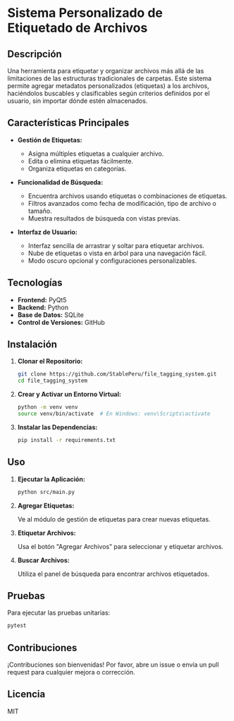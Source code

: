 # Sistema Personalizado de Etiquetado de Archivos

## Descripción

Una herramienta para etiquetar y organizar archivos más allá de las limitaciones de las estructuras tradicionales de carpetas. Este sistema permite agregar metadatos personalizados (etiquetas) a los archivos, haciéndolos buscables y clasificables según criterios definidos por el usuario, sin importar dónde estén almacenados.

## Características Principales

- **Gestión de Etiquetas:**
  - Asigna múltiples etiquetas a cualquier archivo.
  - Edita o elimina etiquetas fácilmente.
  - Organiza etiquetas en categorías.

- **Funcionalidad de Búsqueda:**
  - Encuentra archivos usando etiquetas o combinaciones de etiquetas.
  - Filtros avanzados como fecha de modificación, tipo de archivo o tamaño.
  - Muestra resultados de búsqueda con vistas previas.

- **Interfaz de Usuario:**
  - Interfaz sencilla de arrastrar y soltar para etiquetar archivos.
  - Nube de etiquetas o vista en árbol para una navegación fácil.
  - Modo oscuro opcional y configuraciones personalizables.

## Tecnologías

- **Frontend:** PyQt5
- **Backend:** Python
- **Base de Datos:** SQLite
- **Control de Versiones:** GitHub

## Instalación

1. **Clonar el Repositorio:**

   ```bash
   git clone https://github.com/StablePeru/file_tagging_system.git
   cd file_tagging_system
   ```

2. **Crear y Activar un Entorno Virtual:**

   ```bash
   python -m venv venv
   source venv/bin/activate  # En Windows: venv\Scripts\activate
   ```

3. **Instalar las Dependencias:**

   ```bash
   pip install -r requirements.txt
   ```

## Uso

1. **Ejecutar la Aplicación:**

   ```bash
   python src/main.py
   ```

2. **Agregar Etiquetas:**
   
   Ve al módulo de gestión de etiquetas para crear nuevas etiquetas.

3. **Etiquetar Archivos:**

   Usa el botón "Agregar Archivos" para seleccionar y etiquetar archivos.

4. **Buscar Archivos:**

   Utiliza el panel de búsqueda para encontrar archivos etiquetados.

## Pruebas

Para ejecutar las pruebas unitarias:

```bash
pytest
```

## Contribuciones

¡Contribuciones son bienvenidas! Por favor, abre un issue o envía un pull request para cualquier mejora o corrección.

## Licencia

MIT
